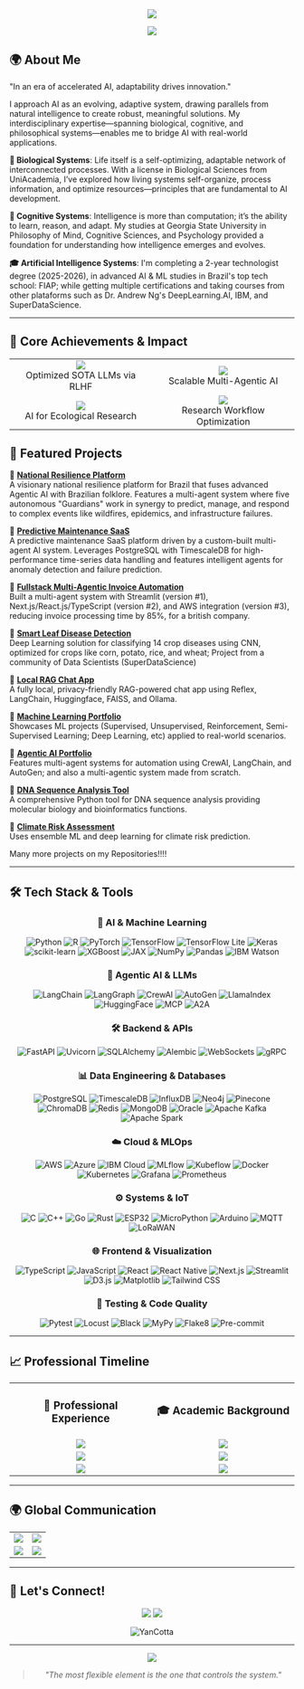 <div align="center">
  <img src="https://capsule-render.vercel.app/api?type=waving&color=0:0c4a9d,100:00d4ff&height=160&section=header&text=Yan%20Cotta&fontSize=75&fontColor=ffffff&fontAlignY=35&animation=twinkling"/>
</div>

<p align="center">
  <img src="https://readme-typing-svg.herokuapp.com/?lines=Artificial%20Intelligence%20%26%20Data%20Science;Agentic%20AI%20%26%20LLMs;Deep%20Learning%20%26%20Machine%20Learning;MLOps%20%26%20LLMOps;Biological%20%26%20Cognitive%20Sciences&font=Fira%20Code&center=true&width=800&height=45&color=00d4ff&vCenter=true&size=22">
</p>

## 🌍 About Me
"In an era of accelerated AI, adaptability drives innovation."

I approach AI as an evolving, adaptive system, drawing parallels from natural intelligence to create robust, meaningful solutions. My interdisciplinary expertise—spanning biological, cognitive, and philosophical systems—enables me to bridge AI with real-world applications.

**🧬 Biological Systems**: Life itself is a self-optimizing, adaptable network of interconnected processes. With a license in Biological Sciences from UniAcademia, I’ve explored how living systems self-organize, process information, and optimize resources—principles that are fundamental to AI development.

**🧠 Cognitive Systems**: Intelligence is more than computation; it’s the ability to learn, reason, and adapt. My studies at Georgia State University in Philosophy of Mind, Cognitive Sciences, and Psychology provided a foundation for understanding how intelligence emerges and evolves.

**🎓 Artificial Intelligence Systems**: I'm completing a 2-year technologist degree (2025-2026), in advanced AI & ML studies in Brazil's top tech school: FIAP; while getting multiple certifications and taking courses from other plataforms such as Dr. Andrew Ng's DeepLearning.AI, IBM, and SuperDataScience.


---

## 🎯 Core Achievements & Impact

<div align="center">
  <table>
    <tr>
      <td align="center" width="50%">
        <img src="https://img.shields.io/badge/64%25-AI_Efficiency_Boost-success?style=for-the-badge" />
        <br> Optimized SOTA LLMs via RLHF
      </td>
      <td align="center" width="50%">
        <img src="https://img.shields.io/badge/10,000+-Concurrent_Tasks-blue?style=for-the-badge" />
        <br> Scalable Multi-Agentic AI
      </td>
    </tr>
    <tr>
      <td align="center" width="50%">
        <img src="https://img.shields.io/badge/500+-ESG_Analyses-orange?style=for-the-badge" />
        <br> AI for Ecological Research
      </td>
      <td align="center" width="50%">
        <img src="https://img.shields.io/badge/84%25-Productivity_Gain-purple?style=for-the-badge" />
        <br> Research Workflow Optimization
      </td>
    </tr>  </table>
</div>

## 🚀 Featured Projects

📌 **[National Resilience Platform](https://github.com/YanCotta/global_solution_1_fiap)**  
A visionary national resilience platform for Brazil that fuses advanced Agentic AI with Brazilian folklore. Features a multi-agent system where five autonomous "Guardians" work in synergy to predict, manage, and respond to complex events like wildfires, epidemics, and infrastructure failures.

📌 **[Predictive Maintenance SaaS](https://github.com/YanCotta/enterprise_challenge_sprint_1_hermes_reply)**  
A predictive maintenance SaaS platform driven by a custom-built multi-agent AI system. Leverages PostgreSQL with TimescaleDB for high-performance time-series data handling and features intelligent agents for anomaly detection and failure prediction.

📌 **[Fullstack Multi-Agentic Invoice Automation](https://github.com/YanCotta/agentic_invoice_system_final_version)**  
Built a multi-agent system with Streamlit (version #1), Next.js/React.js/TypeScript (version #2), and AWS integration (version #3), reducing invoice processing time by 85%, for a british company.

📌 **[Smart Leaf Disease Detection](https://github.com/YanCotta/SDS-CP028-smart-leaf)**  
Deep Learning solution for classifying 14 crop diseases using CNN, optimized for crops like corn, potato, rice, and wheat; Project from a community of Data Scientists (SuperDataScience)

📌 **[Local RAG Chat App](https://github.com/YanCotta/local_rag_chat_app)**  
A fully local, privacy-friendly RAG-powered chat app using Reflex, LangChain, Huggingface, FAISS, and Ollama.

📌 **[Machine Learning Portfolio](https://github.com/YanCotta/MachineLearningPortfolio)**  
Showcases ML projects (Supervised, Unsupervised, Reinforcement, Semi-Supervised Learning; Deep Learning, etc) applied to real-world scenarios.

📌 **[Agentic AI Portfolio](https://github.com/YanCotta/AgenticAIPortfolio)**  
Features multi-agent systems for automation using CrewAI, LangChain, and AutoGen; and also a multi-agentic system made from scratch.

📌 **[DNA Sequence Analysis Tool](https://github.com/YanCotta/DNASequenceAnalysisTool)**  
A comprehensive Python tool for DNA sequence analysis providing molecular biology and bioinformatics functions.

📌 **[Climate Risk Assessment](https://github.com/YanCotta/ClimateRiskAssessmentTool)**  
Uses ensemble ML and deep learning for climate risk prediction.

Many more projects on my Repositories!!!!

---

## 🛠 Tech Stack & Tools

<div align="center">

### 🧮 AI & Machine Learning
![Python](https://img.shields.io/badge/Python-3776AB?style=for-the-badge&logo=python&logoColor=white)
![R](https://img.shields.io/badge/R-276DC3?style=for-the-badge&logo=r&logoColor=white)
![PyTorch](https://img.shields.io/badge/PyTorch-EE4C2C?style=for-the-badge&logo=pytorch&logoColor=white)
![TensorFlow](https://img.shields.io/badge/TensorFlow-FF6F00?style=for-the-badge&logo=tensorflow&logoColor=white)
![TensorFlow Lite](https://img.shields.io/badge/TensorFlow_Lite-FF6F00?style=for-the-badge&logo=tensorflow&logoColor=white)
![Keras](https://img.shields.io/badge/Keras-D00000?style=for-the-badge&logo=keras&logoColor=white)
![scikit-learn](https://img.shields.io/badge/scikit--learn-F7931E?style=for-the-badge&logo=scikit-learn&logoColor=white)
![XGBoost](https://img.shields.io/badge/XGBoost-83B81A?style=for-the-badge&logo=xgboost&logoColor=white)
![JAX](https://img.shields.io/badge/JAX-FF6F00?style=for-the-badge&logo=google&logoColor=white)
![NumPy](https://img.shields.io/badge/NumPy-013243?style=for-the-badge&logo=numpy&logoColor=white)
![Pandas](https://img.shields.io/badge/Pandas-150458?style=for-the-badge&logo=pandas&logoColor=white)
![IBM Watson](https://img.shields.io/badge/IBM_Watson-BE95FF?style=for-the-badge&logo=ibm&logoColor=white)

### 🧠 Agentic AI & LLMs

![LangChain](https://img.shields.io/badge/LangChain-00A000?style=for-the-badge&logo=langchain&logoColor=white)
![LangGraph](https://img.shields.io/badge/LangGraph-00A000?style=for-the-badge&logo=langchain&logoColor=white)
![CrewAI](https://img.shields.io/badge/CrewAI-000000?style=for-the-badge&logo=crewai&logoColor=white)
![AutoGen](https://img.shields.io/badge/AutoGen-4B8BBE?style=for-the-badge&logo=microsoft&logoColor=white)
![LlamaIndex](https://img.shields.io/badge/LlamaIndex-FF1B2D?style=for-the-badge&logo=llama&logoColor=white)
![HuggingFace](https://img.shields.io/badge/HuggingFace-FFD21E?style=for-the-badge&logo=huggingface&logoColor=black)
![MCP](https://img.shields.io/badge/Anthropic_MCP-5A2FC2?style=for-the-badge&logo=anthropic&logoColor=white)
![A2A](https://img.shields.io/badge/Google_A2A-4285F4?style=for-the-badge&logo=google&logoColor=white)

### 🛠️ Backend & APIs

![FastAPI](https://img.shields.io/badge/FastAPI-009688?style=for-the-badge&logo=fastapi&logoColor=white)
![Uvicorn](https://img.shields.io/badge/Uvicorn-4B8BBE?style=for-the-badge&logo=python&logoColor=white)
![SQLAlchemy](https://img.shields.io/badge/SQLAlchemy-D71F00?style=for-the-badge&logo=sqlalchemy&logoColor=white)
![Alembic](https://img.shields.io/badge/Alembic-306998?style=for-the-badge&logo=python&logoColor=white)
![WebSockets](https://img.shields.io/badge/WebSockets-010101?style=for-the-badge&logo=websocket&logoColor=white)
![gRPC](https://img.shields.io/badge/gRPC-4285F4?style=for-the-badge&logo=grpc&logoColor=white)

### 📊 Data Engineering & Databases

![PostgreSQL](https://img.shields.io/badge/PostgreSQL-336791?style=for-the-badge&logo=postgresql&logoColor=white)
![TimescaleDB](https://img.shields.io/badge/TimescaleDB-FDB515?style=for-the-badge&logo=timescale&logoColor=black)
![InfluxDB](https://img.shields.io/badge/InfluxDB-22ADF6?style=for-the-badge&logo=influxdb&logoColor=white)
![Neo4j](https://img.shields.io/badge/Neo4j-008CC1?style=for-the-badge&logo=neo4j&logoColor=white)
![Pinecone](https://img.shields.io/badge/Pinecone-000000?style=for-the-badge&logo=pinecone&logoColor=white)
![ChromaDB](https://img.shields.io/badge/ChromaDB-FF6B6B?style=for-the-badge&logo=chroma&logoColor=white)
![Redis](https://img.shields.io/badge/Redis-DC382D?style=for-the-badge&logo=redis&logoColor=white)
![MongoDB](https://img.shields.io/badge/MongoDB-47A248?style=for-the-badge&logo=mongodb&logoColor=white)
![Oracle](https://img.shields.io/badge/Oracle-F80000?style=for-the-badge&logo=oracle&logoColor=white)
![Apache Kafka](https://img.shields.io/badge/Apache_Kafka-231F20?style=for-the-badge&logo=apache-kafka&logoColor=white)
![Apache Spark](https://img.shields.io/badge/Apache_Spark-E25A1C?style=for-the-badge&logo=apache-spark&logoColor=white)

### ☁️ Cloud & MLOps

![AWS](https://img.shields.io/badge/AWS-232F3E?style=for-the-badge&logo=amazon-aws&logoColor=white)
![Azure](https://img.shields.io/badge/Azure-0078D4?style=for-the-badge&logo=microsoft-azure&logoColor=white)
![IBM Cloud](https://img.shields.io/badge/IBM_Cloud-054ADA?style=for-the-badge&logo=ibm&logoColor=white)
![MLflow](https://img.shields.io/badge/MLflow-0194E2?style=for-the-badge&logo=mlflow&logoColor=white)
![Kubeflow](https://img.shields.io/badge/Kubeflow-326CE5?style=for-the-badge&logo=kubernetes&logoColor=white)
![Docker](https://img.shields.io/badge/Docker-2496ED?style=for-the-badge&logo=docker&logoColor=white)
![Kubernetes](https://img.shields.io/badge/Kubernetes-326CE5?style=for-the-badge&logo=kubernetes&logoColor=white)
![Grafana](https://img.shields.io/badge/Grafana-F46800?style=for-the-badge&logo=grafana&logoColor=white)
![Prometheus](https://img.shields.io/badge/Prometheus-E6522C?style=for-the-badge&logo=prometheus&logoColor=white)

### ⚙️ Systems & IoT

![C](https://img.shields.io/badge/C-00599C?style=for-the-badge&logo=c&logoColor=white)
![C++](https://img.shields.io/badge/C++-00599C?style=for-the-badge&logo=cplusplus&logoColor=white)
![Go](https://img.shields.io/badge/Go-00ADD8?style=for-the-badge&logo=go&logoColor=white)
![Rust](https://img.shields.io/badge/Rust-000000?style=for-the-badge&logo=rust&logoColor=white)
![ESP32](https://img.shields.io/badge/ESP32-E7352C?style=for-the-badge&logo=espressif&logoColor=white)
![MicroPython](https://img.shields.io/badge/MicroPython-2B2728?style=for-the-badge&logo=micropython&logoColor=white)
![Arduino](https://img.shields.io/badge/Arduino-00979D?style=for-the-badge&logo=arduino&logoColor=white)
![MQTT](https://img.shields.io/badge/MQTT-3C5280?style=for-the-badge&logo=eclipsemosquitto&logoColor=white)
![LoRaWAN](https://img.shields.io/badge/LoRaWAN-2C5282?style=for-the-badge&logo=thethingsnetwork&logoColor=white)

### 🌐 Frontend & Visualization

![TypeScript](https://img.shields.io/badge/TypeScript-3178C6?style=for-the-badge&logo=typescript&logoColor=white)
![JavaScript](https://img.shields.io/badge/JavaScript-F7DF1E?style=for-the-badge&logo=javascript&logoColor=black)
![React](https://img.shields.io/badge/React-61DAFB?style=for-the-badge&logo=react&logoColor=black)
![React Native](https://img.shields.io/badge/React_Native-61DAFB?style=for-the-badge&logo=react&logoColor=black)
![Next.js](https://img.shields.io/badge/Next.js-000000?style=for-the-badge&logo=nextdotjs&logoColor=white)
![Streamlit](https://img.shields.io/badge/Streamlit-FF4B4B?style=for-the-badge&logo=streamlit&logoColor=white)
![D3.js](https://img.shields.io/badge/D3.js-F9A03C?style=for-the-badge&logo=d3.js&logoColor=white)
![Matplotlib](https://img.shields.io/badge/Matplotlib-11557C?style=for-the-badge&logo=python&logoColor=white)
![Tailwind CSS](https://img.shields.io/badge/Tailwind_CSS-38B2AC?style=for-the-badge&logo=tailwind-css&logoColor=white)

### 🧪 Testing & Code Quality

![Pytest](https://img.shields.io/badge/Pytest-0A9EDC?style=for-the-badge&logo=pytest&logoColor=white)
![Locust](https://img.shields.io/badge/Locust-83B81A?style=for-the-badge&logo=locust&logoColor=white)
![Black](https://img.shields.io/badge/Black-000000?style=for-the-badge&logo=python&logoColor=white)
![MyPy](https://img.shields.io/badge/MyPy-2A5ADA?style=for-the-badge&logo=python&logoColor=white)
![Flake8](https://img.shields.io/badge/Flake8-3776AB?style=for-the-badge&logo=python&logoColor=white)
![Pre-commit](https://img.shields.io/badge/Pre--commit-FAB040?style=for-the-badge&logo=pre-commit&logoColor=black)

</div>

---

## 📈 Professional Timeline

<div align="center">
  <table>
    <tr>
      <td align="center" width="50%">
        <h3>🏢 Professional Experience</h3>
      </td>
      <td align="center" width="50%">
        <h3>🎓 Academic Background</h3>
      </td>
    </tr>
    <tr>
      <td align="center">
        <img src="https://img.shields.io/badge/2024_--_Present-AI_Trainer_@_Outlier-0077B5?style=for-the-badge" />
      </td>
      <td align="center">
        <img src="https://img.shields.io/badge/2024_--_2026-Advanced_AI_&_ML_@_FIAP-0077B5?style=for-the-badge" />
      </td>
    </tr>
    <tr>
      <td align="center">
        <img src="https://img.shields.io/badge/2022_--_2024-Ecological_Analyst_@_Impaakt-4CAF50?style=for-the-badge" />
      </td>
      <td align="center">
        <img src="https://img.shields.io/badge/2022_--_2025-Biological_Sciences_@_UniAcademia-4CAF50?style=for-the-badge" />
      </td>
    </tr>
    <tr>
      <td align="center">
        <img src="https://img.shields.io/badge/2019_--_2020-Research_Assistant_@_GSU-9C27B0?style=for-the-badge" />
      </td>
      <td align="center">
        <img src="https://img.shields.io/badge/2017_--_2020-Philosophy_&_Psychology_@_GSU-9C27B0?style=for-the-badge" />
      </td>
    </tr>
  </table>
</div>

---

## 🌍 Global Communication

<div align="center">
  <table>
    <tr>
      <td align="center">
        <img src="https://img.shields.io/badge/🇧🇷_Portuguese-Native-success?style=for-the-badge"/>
      </td>
      <td align="center">
        <img src="https://img.shields.io/badge/🇺🇸_English-Fluent-2ea44f?style=for-the-badge"/>
      </td>
    </tr>
    <tr>
      <td align="center">
        <img src="https://img.shields.io/badge/🇫🇷_French-Advanced-blue?style=for-the-badge"/>
      </td>
      <td align="center">
        <img src="https://img.shields.io/badge/🇪🇸_Spanish-Advanced-orange?style=for-the-badge"/>
      </td>
    </tr>
  </table>
</div>

---

## 🤝 Let's Connect!

<div align="center">
  <a href="https://linkedin.com/in/yan-cotta"><img src="https://img.shields.io/badge/Connect_on_LinkedIn-0077B5?style=for-the-badge&logo=linkedin&logoColor=white"/></a>
  <a href="mailto:yanpcotta@gmail.com"><img src="https://img.shields.io/badge/Send_an_Email-D14836?style=for-the-badge&logo=gmail&logoColor=white"/></a>
</div>

<p align="center"> 
  <img src="https://komarev.com/ghpvc/?username=YanCotta&label=Profile%20views&color=0e75b6&style=flat" alt="YanCotta"/> 
</p>

---

<div align="center">
  <img src="https://capsule-render.vercel.app/api?type=waving&color=0:0c4a9d,100:00d4ff&height=100&section=header&text=Adaptive%20Systems%20Principle&fontSize=24&fontColor=ffffff&animation=fadeIn"/>
  
  > *"The most flexible element is the one that controls the system."*
</div>
